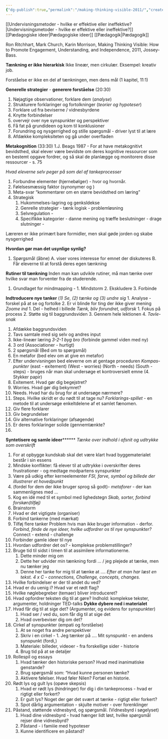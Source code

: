 ```yaml
---
{"dg-publish":true,"permalink":"/making-thinking-visible-2011/","created":"2024-05-02T07:29:01.000+02:00","updated":"2025-04-17T14:55:19.606+02:00"}
---
```


[[Undervisningsmetoder - hvilke er effektive eller ineffektive?\|Undervisningsmetoder - hvilke er effektive eller ineffektive?]]
[[Pædagogiske ideer\|Pædagogiske ideer]]
[[Pædagogik\|Pædagogik]]

Ron Ritchhart, Mark Church, Karin Morrison, Making Thinking Visible: How to Promote Engagement, Understanding, and Independence, 2011, Jossey-Bass.


**Tænkning er ikke hierarkisk**
Ikke lineær, men cirkulær. Eksempel: kreativ job.

Forståelse er ikke en del af tænkningen, men dens mål (1 kapitel, 11:1) 

**Generelle strategier** - **generere forståelse** (20:30)
1.  Nøjagtige observationer, forklare dem (*analyse*)
2. Strukturere forklaringer og fortolkninger (*teorier og hypoteser*)
3. Forklare ud fra beviserne / vidnesbyrdene
4. Knytte forbindelser 
5. overvejr over nye synspunkter og perspektiver 
6. Få fat på grundideen og kom til konklusioner 
7. Forundring og nysgerrighed og stille spørgsmål - driver lyst til at lære
8. Afdække kompleksiteten og gå under overfladen 

**Metakognition** (33:30)
1.J. Beags 1987 - For at have metakognitivt bevidsthed, skal elever være bevidste om deres kognitive ressourcer som en bestemt opgave fordrer, og så skal de planlægge og monitorere disse ressourcer - s. 75 

*Hvad eleverne selv peger på som del af tankeprocesser* 
1. Forbundne elementer (hjernebølger) - hvor og hvornår.
2. Følelsesmæssig faktor (synonymer og  )
3. Meta-svar “kommentarer om en større bevidsthed om læring”
4. Strategisk 
     1. Hukommelses-lagring og genksldekse 
     2. Genrelle strategier - tænk logisk - problemløsning 
     3. Selvregulation - 
     4. Specifikke kategorier - danne mening og træffe beslutninger - drage slutninger - 

Læreren er ikke primært bare formidler, men skal gøde jorden og skabe nysgerrighed 

**Hvordan gør man det usynlige synlig?** 
1. Spørgsmål (åbne)
     A. viser vores interesse for emnet der diskuteres 
     B. Får eleverne til at forstå deres egen tænkning

**Rutiner til tænkning**
Inden man kan udvikle rutiner, må man tænke over hvilke svar man forventer fra de studerende. 
   1. Grundlaget for mindmapping - 
     1. Mindstorm
     2. Ekskludere
     3. Forbinde

**Indtroducere nye tanker**
(*1) Se, (2) tænke og (3) undre sig*
    1. Analyse - forskel på at se og fortolke 
    2. Er vi blinde for ting der ikke giver mening
 *Zoome ind*
    1. Del - helhed i billede
 *Tænk, bliv forundret, udforsk* 
     1. Fokus på process
     2. Støtte sig til baggrundsviden
     3. Gennem hele lektionen
     4. 
*Tavle-snak* 
1. Afdække baggrundsviden
2. Tavs samtale med sig selv og andres input
3. Ikke-lineær læring
*3-2-1 byg bro* (forbinde gammel viden med ny)
1. 3 ord (Associationer - hurtigt)
2. 2 spørgsmål (Bed om to spørgsmål)
3. En metafor (bed elev om at give en metafor)
4. Efter undervisningen bed eleverne om at gentage proceduren
*Kompas-punkter* (east - exitement) (West - worries) (North - needs) (South - steps) - bruges når man skal undersøge et kontroversielt emne (4. Stykker papir)
1.  Exitement. Hvad gør dig begejstret?
2.  Worries. Hvad gør dig bekymret?
3.  Needs. Hvad har du brug for at undersøge nærmere?
4. Steps. Hvilke skridt er du nødt til at tage nu?
*Forklarings-spillet* - en metode til at undersøge enkeltdelene af et samlet fænomen.
1. Giv flere forklarer
2. Giv begrundelser
3. Giv alternative forklaringer (afsøgende)
4. Er deres forklaringer solide (gennemtænkte?
5. 
**Syntetisere og samle ideer********
*Tænke over indhold i afsnit og udtrykke som overskrift*
1. For at opbygge kundskab skal det være klart hvad byggematerialet består i sin essens 
2. Mindske konflikter: få elever til at udtrykke i overskrifter deres frustrationer - og medtage modpartens synspunkter
3. Være på udkig efter kerneelementer 
*FSI, farve, symbol og billede der illustrerer et hovedpunkt*
5.  (fordel for dem der ikke bruger sprog så godt)- *metaforer* - der kan sammenlignes med …
6. Kog en idé med til et symbol med lighedstegn 
*Skab, sorter, forbind forskøn(tilføj)*
1. Brainstorm 
2. Hvad er det vigtigste (organiser)
3. Forbind tankerne (med mærkat)
4. Tilføj flere tanker 
Problem hvis man ikke bruger information - derfor.
*Forbind, finde de nye ideer, hvilke udfordrer os til nye synspunkter?* Connect - extend - challenge 
1. Forbinder gamle ideer til nye
2. Hvordan udfordrer det os? - komplekse problemstillinger? 
3. Bruge tid til sidst i timen til at assimilere informationerne.
     1. Dette minder mig om
     2. Dette her udvider min tænkning fordi … / jeg plejede at tænke, men nu tænker jeg 
     3. Denne her tanke for mig til at tænke at ….
*Efter at man har læst en tekst. 4 x C - connections, Challenge, concepts, changes.*
1. Hvilke forbindelser er der til andet du ved?
2. Hvad er du uenig i? Hvad var et rødt flag?
3. Hvilke nøglebegreber (temaer) bliver introduceret?
4. Hvad opfordrer teksten dig til at gøre?
     Indhold: komplekse tekster, argumenter, holdninger
     TED-talks
 **Dykke dybere ned i materialet** 
 1. Hvad får dig til at sige det? (Argumenter, og evidens for synspunkter)
     1. Hvad ser / ved du, som får dig til at sige det
     2. Hvad overbeviser dig om det?
2. Cirkel af synspunkter (empati og forståelse)
     1. At se noget fra andre perspektiver 
     2. Skriv i en cirkel - 1. Jeg tænker på …. Mit synspunkt - en andens synspunkt (fordi,)
     3. Materiale: billeder, videoer - fra forskellige sider - historie 
     4. Brug tid på at se detaljer 
3. Rollespil og essays 
     1. Hvad tænker den historiske person? Hvad med inanimatiske genstande?
     2. Brug spørgsmål som: “Hvad kunne personen tænke?
     3. Aktivere følelser. Hvad føler Nilen? Fortæl en historie. 
 4. Rødt lys og gult lys (opøve skepsis)
     1. Hvad er rødt lys (hindringer) for dig i din tankeprocess - hvad er rigtigt eller forkert?
     2. Er gult lys? Noget der gør det svært at tænke - rigtigt eller forkert?
     3. Spot dårlig argumentation - skjulte motiver - over forenklinger 
 5. Påstand, støttende vidnesbyrd, og spørgsmål. (Vidnesbyrd i søgelyset)
     1. Hvad dine vidnesbyrd - hvad hænger lidt løst, hvilke spørgsmål rejser dine vidnesbyrd? 
     2. Påstand - i famiiie med hypoteser
     3. Kunne identificere en påstand?

